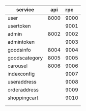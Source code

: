 | service       | api  | rpc  |
| ------------- | ---- | :--- |
| user          | 8000 | 9000 |
| usertoken     |      | 9001 |
| admin         | 8002 | 9002 |
| admintoken    |      | 9003 |
| goodsinfo     | 8004 | 9004 |
| goodscategory | 8005 | 9005 |
| carousel      | 8006 | 9006 |
| indexconfig   |      | 9007 |
| useraddress   |      | 9008 |
| orderaddress  |      | 9009 |
| shoppingcart  |      | 9010 |
|               |      |      |
|               |      |      |

